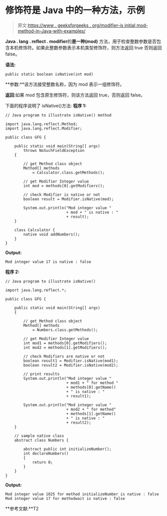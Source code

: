 # 修饰符是 Java 中的一种方法，示例

> 原文:[https://www . geeksforgeeks . org/modifier-is initial mod-method-in-Java-with-examples/](https://www.geeksforgeeks.org/modifier-isnativemod-method-in-java-with-examples/)

**Java . lang . reflect . modifier**的**是一种(mod)** 方法，用于检查整数参数是否包含本机修饰符。如果此整数参数表示本机类型修饰符，则方法返回 true 否则返回 false。

**语法:**

```
public static boolean isNative(int mod)

```

**参数:**该方法接受整数名称，因为 mod 表示一组修饰符。

**返回**:如果 mod 包含原生修饰符，则该方法返回 true，否则返回 false。

下面的程序说明了 isNative()方法:
**程序 1:**

```
// Java program to illustrate isNative() method

import java.lang.reflect.Method;
import java.lang.reflect.Modifier;

public class GFG {

    public static void main(String[] args)
        throws NoSuchFieldException
    {

        // get Method class object
        Method[] methods
            = Calculator.class.getMethods();

        // get Modifier Integer value
        int mod = methods[0].getModifiers();

        // check Modifier is native or not
        boolean result = Modifier.isNative(mod);

        System.out.println("Mod integer value "
                           + mod + " is native : "
                           + result);
    }

    class Calculator {
        native void addNumbers();
    }
}
```

**Output:**

```
Mod integer value 17 is native : false

```

**程序 2:**

```
// Java program to illustrate isNative()

import java.lang.reflect.*;

public class GFG {

    public static void main(String[] args)
    {

        // get Method class object
        Method[] methods
            = Numbers.class.getMethods();

        // get Modifier Integer value
        int mod1 = methods[0].getModifiers();
        int mod2 = methods[1].getModifiers();

        // check Modifiers are native or not
        boolean result1 = Modifier.isNative(mod1);
        boolean result2 = Modifier.isNative(mod2);

        // print results
        System.out.println("Mod integer value "
                           + mod1 + " for method "
                           + methods[0].getName()
                           + " is native : "
                           + result1);

        System.out.println("Mod integer value "
                           + mod2 + " for method"
                           + methods[1].getName()
                           + " is native : "
                           + result2);
    }

    // sample native class
    abstract class Numbers {

        abstract public int initializeNumber();
        int declareNumbers()
        {
            return 0;
        }
    }
}
```

**Output:**

```
Mod integer value 1025 for method initializeNumber is native : false
Mod integer value 17 for methodwait is native : false

```

**参考文献:**T2